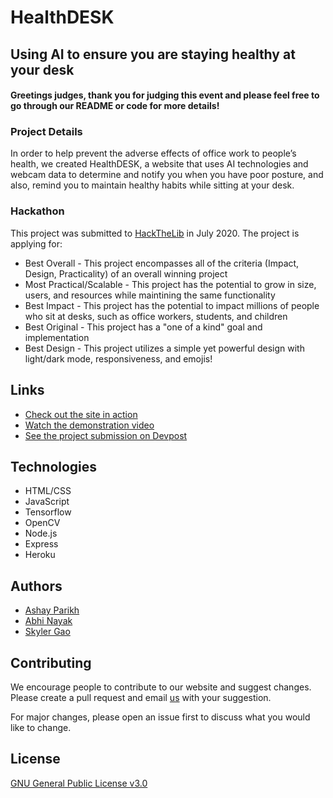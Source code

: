 # HealthDESK
## Using AI to ensure you are staying healthy at your desk

#### Greetings judges, thank you for judging this event and please feel free to go through our README or code for more details!

### Project Details

In order to help prevent the adverse effects of office work to people’s health, we created HealthDESK, a website that uses AI technologies and webcam data to determine and notify you when you have poor posture, and also, remind you to maintain healthy habits while sitting at your desk.

### Hackathon

This project was submitted to [HackTheLib](http://www.hackthelib.com/) in July 2020. 
The project is applying for:
* Best Overall - This project encompasses all of the criteria (Impact, Design, Practicality) of an overall winning project
* Most Practical/Scalable - This project has the potential to grow in size, users, and resources while maintining the same functionality
* Best Impact - This project has the potential to impact millions of people who sit at desks, such as office workers, students, and children
* Best Original - This project has a "one of a kind" goal and implementation 
* Best Design - This project utilizes a simple yet powerful design with light/dark mode, responsiveness, and emojis!

## Links

* [Check out the site in action](https://blooming-chamber-19753.herokuapp.com/)
* [Watch the demonstration video](https://youtu.be/EqEYL4vCNPE)
* [See the project submission on Devpost](https://devpost.com/software/healthdesk-mfj2hr)

## Technologies

* HTML/CSS
* JavaScript
* Tensorflow
* OpenCV
* Node.js
* Express
* Heroku

## Authors

* [Ashay Parikh](https://www.linkedin.com/in/ashay-parikh-a0621619a/)
* [Abhi Nayak](https://www.linkedin.com/in/abhi-nayak-7a9a531ab/)
* [Skyler Gao](https://www.linkedin.com/in/skyler-gao-9683b01b2/)


## Contributing
We encourage people to contribute to our website and suggest changes. Please create a pull request and email [us](mailto:ashayp22@gmail.com) with your suggestion. 

For major changes, please open an issue first to discuss what you would like to change.

## License
[GNU General Public License v3.0](https://github.com/ashayp22/HackTheLib/blob/master/LICENSE)


